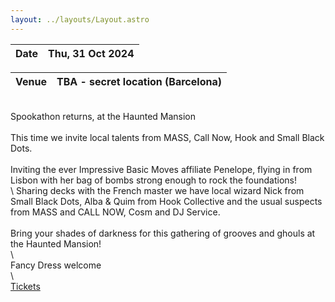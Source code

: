 ```yaml
---
layout: ../layouts/Layout.astro
---
```

<!-- Markdown Preview - https://dillinger.io/ -->

| Date | Thu, 31 Oct 2024 |  
| ------ | ------ |  

| Venue | TBA - secret location (Barcelona) |  
| ------ | ------ |   

\
Spookathon returns, at the Haunted Mansion    
\
This time we invite local talents from MASS, Call Now, Hook and Small Black Dots.    
\
Inviting the ever Impressive Basic Moves affiliate Penelope, flying in from Lisbon with her bag of bombs strong enough to rock the foundations!  
\ 
Sharing decks with the French master we have local wizard Nick from Small Black Dots, Alba & Quim from Hook Collective and the usual suspects from MASS and CALL NOW, Cosm and DJ Service.  
\
Bring your shades of darkness for this gathering of grooves and ghouls at the Haunted Mansion!  
\  
Fancy Dress welcome  
\  
[Tickets](https://ra.co/events/2020639)  
